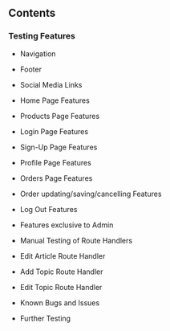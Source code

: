 ## Contents

### Testing Features
- Navigation
- Footer
- Social Media Links
- Home Page Features
- Products Page Features
- Login Page Features
- Sign-Up Page Features
- Profile Page Features
- Orders Page Features
- Order updating/saving/cancelling Features
- Log Out Features
- Features exclusive to Admin

- Manual Testing of Route Handlers
- Edit Article Route Handler
- Add Topic Route Handler
- Edit Topic Route Handler
- Known Bugs and Issues
- Further Testing
